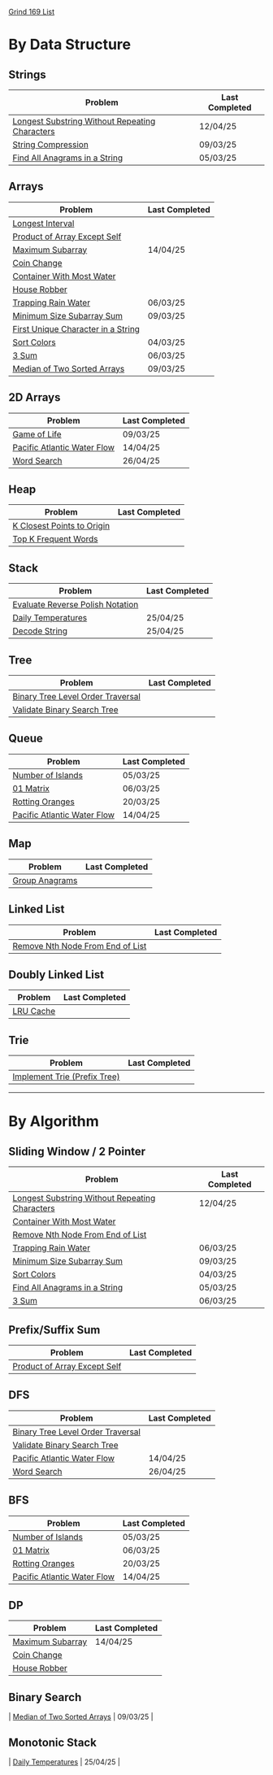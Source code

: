 [Grind 169 List](https://www.techinterviewhandbook.org/grind75/?weeks=26&grouping=none&difficulty=Medium&difficulty=Hard&hours=40)

# By Data Structure

## Strings

| Problem                                                                                               | Last Completed |
| ----------------------------------------------------------------------------------------------------- | -------------- |
| [Longest Substring Without Repeating Characters](longest-substring-without-repeating-characters.java) | 12/04/25       |
| [String Compression](string-compression.java)                                                         | 09/03/25       |
| [Find All Anagrams in a String](find-all-anagrams-in-a-string.java)                                   | 05/03/25       |

## Arrays

| Problem                                                                       | Last Completed |
| ----------------------------------------------------------------------------- | -------------- |
| [Longest Interval](insert-interval.java)                                      |                |
| [Product of Array Except Self](product-of-array-except-self.java)             |                |
| [Maximum Subarray](maximum-subarray.java)                                     | 14/04/25       |
| [Coin Change](coin-change.java)                                               |                |
| [Container With Most Water](container-with-most-water.java)                   |                |
| [House Robber](house-robber.java)                                             |                |
| [Trapping Rain Water](trapping-rain-water.java)                               | 06/03/25       |
| [Minimum Size Subarray Sum](minimum-size-subarray-sum.java)                   | 09/03/25       |
| [First Unique Character in a String](first-unique-character-in-a-string.java) |                |
| [Sort Colors](sort-colors.java)                                               | 04/03/25       |
| [3 Sum](3sum.java)                                                            | 06/03/25       |
| [Median of Two Sorted Arrays](median-of-two-sorted-arrays.java)               | 09/03/25       |

## 2D Arrays

| Problem                                                         | Last Completed |
| --------------------------------------------------------------- | -------------- |
| [Game of Life](game-of-life.java)                               | 09/03/25       |
| [Pacific Atlantic Water Flow](pacific-atlantic-water-flow.java) | 14/04/25       |
| [Word Search](word-search.java)                                 | 26/04/25       |

## Heap

| Problem                                                       | Last Completed |
| ------------------------------------------------------------- | -------------- |
| [K Closest Points to Origin](k-closest-points-to-origin.java) |                |
| [Top K Frequent Words](top-k-frequent-words.java)             |                |

## Stack

| Problem                                                                   | Last Completed |
| ------------------------------------------------------------------------- | -------------- |
| [Evaluate Reverse Polish Notation](evaluate-reverse-polish-notation.java) |                |
| [Daily Temperatures](daily-temperatures.java)                             | 25/04/25       |
| [Decode String](decode-string.java)                                       | 25/04/25       |

## Tree

| Problem                                                                     | Last Completed |
| --------------------------------------------------------------------------- | -------------- |
| [Binary Tree Level Order Traversal](binary-tree-level-order-traversal.java) |                |
| [Validate Binary Search Tree](validate-binary-search-tree.java)             |                |

## Queue

| Problem                                                         | Last Completed |
| --------------------------------------------------------------- | -------------- |
| [Number of Islands](number-of-islands.java)                     | 05/03/25       |
| [01 Matrix](01-matrix.java)                                     | 06/03/25       |
| [Rotting Oranges](rotting-oranges.java)                         | 20/03/25       |
| [Pacific Atlantic Water Flow](pacific-atlantic-water-flow.java) | 14/04/25       |

## Map

| Problem                               | Last Completed |
| ------------------------------------- | -------------- |
| [Group Anagrams](group-anagrams.java) |                |

## Linked List

| Problem                                                                   | Last Completed |
| ------------------------------------------------------------------------- | -------------- |
| [Remove Nth Node From End of List](remove-nth-node-from-end-of-list.java) |                |

## Doubly Linked List

| Problem                     | Last Completed |
| --------------------------- | -------------- |
| [LRU Cache](lru-cache.java) |                |

## Trie

| Problem                                                         | Last Completed |
| --------------------------------------------------------------- | -------------- |
| [Implement Trie (Prefix Tree)](implement-trie-prefix-tree.java) |                |

---

# By Algorithm

## Sliding Window / 2 Pointer

| Problem                                                                                               | Last Completed |
| ----------------------------------------------------------------------------------------------------- | -------------- |
| [Longest Substring Without Repeating Characters](longest-substring-without-repeating-characters.java) | 12/04/25       |
| [Container With Most Water](container-with-most-water.java)                                           |                |
| [Remove Nth Node From End of List](remove-nth-node-from-end-of-list.java)                             |                |
| [Trapping Rain Water](trapping-rain-water.java)                                                       | 06/03/25       |
| [Minimum Size Subarray Sum](minimum-size-subarray-sum.java)                                           | 09/03/25       |
| [Sort Colors](sort-colors.java)                                                                       | 04/03/25       |
| [Find All Anagrams in a String](find-all-anagrams-in-a-string.java)                                   | 05/03/25       |
| [3 Sum](3sum.java)                                                                                    | 06/03/25       |

## Prefix/Suffix Sum

| Problem                                                           | Last Completed |
| ----------------------------------------------------------------- | -------------- |
| [Product of Array Except Self](product-of-array-except-self.java) |                |

## DFS

| Problem                                                                     | Last Completed |
| --------------------------------------------------------------------------- | -------------- |
| [Binary Tree Level Order Traversal](binary-tree-level-order-traversal.java) |                |
| [Validate Binary Search Tree](validate-binary-search-tree.java)             |                |
| [Pacific Atlantic Water Flow](pacific-atlantic-water-flow.java)             | 14/04/25       |
| [Word Search](word-search.java)                                             | 26/04/25       |

## BFS

| Problem                                                         | Last Completed |
| --------------------------------------------------------------- | -------------- |
| [Number of Islands](number-of-islands.java)                     | 05/03/25       |
| [01 Matrix](01-matrix.java)                                     | 06/03/25       |
| [Rotting Oranges](rotting-oranges.java)                         | 20/03/25       |
| [Pacific Atlantic Water Flow](pacific-atlantic-water-flow.java) | 14/04/25       |

## DP

| Problem                                   | Last Completed |
| ----------------------------------------- | -------------- |
| [Maximum Subarray](maximum-subarray.java) | 14/04/25       |
| [Coin Change](coin-change.java)           |                |
| [House Robber](house-robber.java)         |                |

## Binary Search

| [Median of Two Sorted Arrays](median-of-two-sorted-arrays.java) | 09/03/25 |

## Monotonic Stack

| [Daily Temperatures](daily-temperatures.java) | 25/04/25 |
